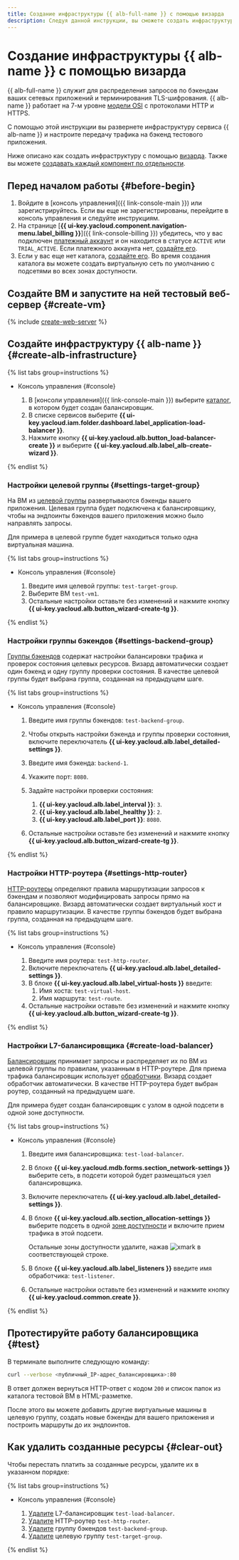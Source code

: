 ```yaml
---
title: Создание инфраструктуры {{ alb-full-name }} с помощью визарда
description: Следуя данной инструкции, вы сможете создать инфраструктуру {{ alb-name }} с помощью визарда.
---
```


# Создание инфраструктуры {{ alb-name }} с помощью визарда


{{ alb-full-name }} служит для распределения запросов по бэкендам ваших сетевых приложений и терминирования TLS-шифрования. {{ alb-name }} работает на 7-м уровне [модели OSI](https://ru.wikipedia.org/wiki/OSI_model) с протоколами HTTP и HTTPS.

С помощью этой инструкции вы развернете инфраструктуру сервиса {{ alb-name }} и настроите передачу трафика на бэкенд тестового приложения.

Ниже описано как создать инфраструктуру с помощью [визарда](concepts/index.md#alb-wizard). Также вы можете [создавать каждый компонент по отдельности](quickstart.md).

## Перед началом работы {#before-begin}

1. Войдите в [консоль управления]({{ link-console-main }}) или зарегистрируйтесь. Если вы еще не зарегистрированы, перейдите в консоль управления и следуйте инструкциям.
1. На странице [**{{ ui-key.yacloud.component.navigation-menu.label_billing }}**]({{ link-console-billing }}) убедитесь, что у вас подключен [платежный аккаунт](../billing/concepts/billing-account.md) и он находится в статусе `ACTIVE` или `TRIAL_ACTIVE`. Если платежного аккаунта нет, [создайте его](../billing/quickstart/index.md#create_billing_account).
1. Если у вас еще нет каталога, [создайте его](../resource-manager/operations/folder/create.md). Во время создания каталога вы можете создать виртуальную сеть по умолчанию с подсетями во всех зонах доступности.


## Создайте ВМ и запустите на ней тестовый веб-сервер {#create-vm}

{% include [create-web-server](../_includes/application-load-balancer/create-web-server.md) %}

## Создайте инфраструктуру {{ alb-name }} {#create-alb-infrastructure}

{% list tabs group=instructions %}

- Консоль управления {#console}

  1. В [консоли управления]({{ link-console-main }}) выберите [каталог](../resource-manager/concepts/resources-hierarchy.md#folder), в котором будет создан балансировщик.
  1. В списке сервисов выберите **{{ ui-key.yacloud.iam.folder.dashboard.label_application-load-balancer }}**.
  1. Нажмите кнопку **{{ ui-key.yacloud.alb.button_load-balancer-create }}** и выберите **{{ ui-key.yacloud.alb.label_alb-create-wizard }}**.

{% endlist %}

### Настройки целевой группы {#settings-target-group}

На ВМ из [целевой группы](concepts/target-group.md) развертываются бэкенды вашего приложения. Целевая группа будет подключена к балансировщику, чтобы на эндпоинты бэкендов вашего приложения можно было направлять запросы.

Для примера в целевой группе будет находиться только одна виртуальная машина.

{% list tabs group=instructions %}

- Консоль управления {#console}

  1. Введите имя целевой группы: `test-target-group`.
  1. Выберите ВМ `test-vm1`.
  1. Остальные настройки оставьте без изменений и нажмите кнопку **{{ ui-key.yacloud.alb.button_wizard-create-tg }}**.

{% endlist %}

### Настройки группы бэкендов {#settings-backend-group}

[Группы бэкендов](concepts/backend-group.md) содержат настройки балансировки трафика и проверок состояния целевых ресурсов. Визард автоматически создает один бэкенд и одну группу проверки состояния. В качестве целевой группы будет выбрана группа, созданная на предыдущем шаге.

{% list tabs group=instructions %}

- Консоль управления {#console}

  1. Введите имя группы бэкендов: `test-backend-group`.
   
  1. Чтобы открыть настройки бэкенда и группы проверки состояния, включите переключатель **{{ ui-key.yacloud.alb.label_detailed-settings }}**.

  1. Введите имя бэкенда: `backend-1`.

  1. Укажите порт: `8080`.

  1. Задайте настройки проверки состояния:
      1. **{{ ui-key.yacloud.alb.label_interval }}**: `3`.
      1. **{{ ui-key.yacloud.alb.label_healthy }}**: `2`.
      1. **{{ ui-key.yacloud.alb.label_port }}**: `8080`.
  
  1. Остальные настройки оставьте без изменений и нажмите кнопку **{{ ui-key.yacloud.alb.button_wizard-create-tg }}**.

{% endlist %}

### Настройки HTTP-роутера {#settings-http-router}

[HTTP-роутеры](concepts/http-router.md) определяют правила маршрутизации запросов к бэкендам и позволяют модифицировать запросы прямо на балансировщике. Визард автоматически создает виртуальный хост и правило маршрутизации. В качестве группы бэкендов будет выбрана группа, созданная на предыдущем шаге.

{% list tabs group=instructions %}

- Консоль управления {#console}

  1. Введите имя роутера: `test-http-router`.
  1. Включите переключатель **{{ ui-key.yacloud.alb.label_detailed-settings }}**.
  1. В блоке **{{ ui-key.yacloud.alb.label_virtual-hosts }}** введите:
     1. Имя хоста: `test-virtual-host`.
     1. Имя маршрута: `test-route`.
  1. Остальные настройки оставьте без изменений и нажмите кнопку **{{ ui-key.yacloud.alb.button_wizard-create-tg }}**.

{% endlist %}

### Настройки L7-балансировщика {#create-load-balancer}

[Балансировщик](concepts/application-load-balancer.md) принимает запросы и распределяет их по ВМ из целевой группы по правилам, указанным в HTTP-роутере. Для приема трафика балансировщик использует [обработчики](concepts/application-load-balancer.md#listener). Визард создает обработчик автоматически. В качестве HTTP-роутера будет выбран роутер, созданный на предыдущем шаге.

Для примера будет создан балансировщик с узлом в одной подсети в одной зоне доступности.

{% list tabs group=instructions %}

- Консоль управления {#console}

  1. Введите имя балансировщика: `test-load-balancer`.
  1. В блоке **{{ ui-key.yacloud.mdb.forms.section_network-settings }}** выберите сеть, в подсети которой будет размещаться узел балансировщика.
  1. Включите переключатель **{{ ui-key.yacloud.alb.label_detailed-settings }}**.
  1. В блоке **{{ ui-key.yacloud.alb.section_allocation-settings }}** выберите подсеть в одной [зоне доступности](../overview/concepts/geo-scope.md) и включите прием трафика в этой подсети.

      Остальные зоны доступности удалите, нажав ![xmark](../_assets/console-icons/xmark.svg) в соответствующей строке.


  1. В блоке **{{ ui-key.yacloud.alb.label_listeners }}** введите имя обработчика: `test-listener`.
   
  1. Остальные настройки оставьте без изменений и нажмите кнопку **{{ ui-key.yacloud.common.create }}**.

{% endlist %}

## Протестируйте работу балансировщика {#test}

В терминале выполните следующую команду:

```bash
curl --verbose <публичный_IP-адрес_балансировщика>:80
```

В ответ должен вернуться HTTP-ответ с кодом `200` и список папок из каталога тестовой ВМ в HTML-разметке.

После этого вы можете добавить другие виртуальные машины в целевую группу, создать новые бэкенды для вашего приложения и построить маршруты до их эндпоинтов.

## Как удалить созданные ресурсы {#clear-out}

Чтобы перестать платить за созданные ресурсы, удалите их в указанном порядке:

{% list tabs group=instructions %}

- Консоль управления {#console}

  1. [Удалите](operations/application-load-balancer-delete.md) L7-балансировщик `test-load-balancer`.
  1. [Удалите](operations/http-router-delete.md) HTTP-роутер `test-http-router`.
  1. [Удалите](operations/backend-group-delete.md) группу бэкендов `test-backend-group`.
  1. [Удалите](operations/target-group-delete.md) целевую группу `test-target-group`.

{% endlist %}